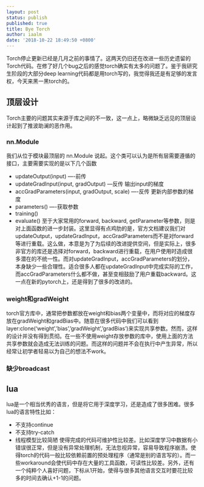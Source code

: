 ```yaml
---
layout: post
status: publish
published: true
title: Bye Torch
author: iaalm
date: '2018-10-22 18:49:50 +0800'
---
```


Torch停止更新已经是几月之前的事情了。这两天仍旧还在改进一些历史遗留的Torch代码。在修了好几个bug之后的感觉torch确实有太多的问题了。鉴于我研究生阶段的大部分deep learning代码都是用torch写的，我觉得我还是有足够的发言权，今天来黑一黑torch的。

## 顶层设计
Torch主要的问题其实来源于库之间的不一致，这一点上，略微缺乏远见的顶层设计起到了推波助澜的恶作用。

### nn.Module
我们从位于模块最顶层的 nn.Module 说起。这个类可以认为是所有层需要遵循的接口，主要需要实现的是以下几个函数
- updateOutput(input) —-前传
- updateGradInput(input, gradOutput)  —反传 输出input的梯度
- accGradParameters(input, gradOutput, scale)  —-反传 更新内部参数的梯度
- parameters()  —-获取参数
- training()
- evaluate()
至于大家常用的forward, backward, getParameter等参数，则是对上面函数的进一步封装。这里显得有点鸡肋的是，官方文档建议我们对updateOutput，updateGradInput，accGradParameters而不是对forward等进行重载。这么做，本意是为了为后续的改进提供空间，但是实际上，很多非官方的库还是选择对forward，backward进行重载，在用户使用时造成很多潜在的不统一性。而对updateGradInput，accGradParameters的划分，本身缺少一些合理性。适合很多人都在updateGradInput中完成实际的工作，而accGradParameters什么都不做，甚至变相鼓励了用户重载backward。这一点在新的pytorch上，还是得到了很多的改进的。

### weight和gradWeight
torch官方库中，通常把参数都放在weight和bias两个变量中，而将对应的梯度存放在gradWeight和gradBias中。随意在很多代码中我们可以看到layer:clone(‘weight’,’bias’,’gradWeight’,’gradBias’)来实现共享参数。然而，这样的设计并没有得到贯彻。在一些不使用weight存放参数的库中，使用上面的方法共享参数就会造成无法训练的问题。而这样的问题并不会在执行中产生异常，所以经常让初学者轻易以为自己的想法不work。

### 缺少broadcast

## lua
lua是一个相当优秀的语言，但是将它用于深度学习，还是造成了很多困难。很多lua的语言特性比如：
- 不支持continue
- 不支持try-catch
- 线程模型比较简陋
使得完成的代码可维护性比较差。比如深度学习中数据有小错误很正常，但是没有异常处理机制，无法忽视异常，容易导致程序崩溃。使得torch的代码一般比较依赖前置的预处理程序（通常是别的语言写的）。而一些workaround会使代码中存在大量的工具函数，可读性比较差。另外，还有一个纯粹个人喜好问题，下标从1开始，使得与很多其他语言交互时要花比较多的时间去确认+1-1的问题。


